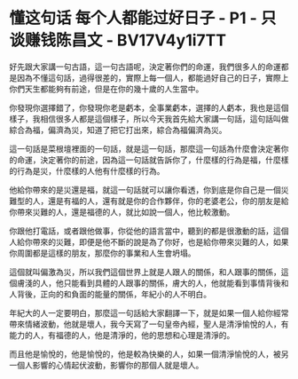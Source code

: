# 懂这句话 每个人都能过好日子 - P1 - 只谈赚钱陈昌文 - BV17V4y1i7TT

好先跟大家講一句古語，這一句古語呢，決定著你們的命運，我們很多人的命運都是因為不懂這句話，過得很差的，實際上每一個人，都能過好自己的日子，實際上你們天生都能夠有前途，但是在你的幾十歲的人生當中。

你發現你選擇錯了，你發現你老是虧本，全事業虧本，選擇的人虧本，我也是這個樣子，我相信很多人都是這個樣子，所以今天我首先給大家講一句話，這句話叫做綜合為福，偏濟為災，知道了把它打出來，綜合為福偏濟為災。

這一句話是菜根壇裡面的一句話，就是這一句話，那麼這一句話為什麼會決定著你的命運，決定著你的前途，因為這一句話就告訴你了，什麼樣的行為是福，什麼樣的行為是災，什麼樣的人他有什麼樣的行為。

他給你帶來的是災還是福，就這一句話就可以讓你看透，你到底是你自己是一個災難型的人，還是有福的人，還有就是你的合作夥伴，你的老婆老公，你的朋友是給你帶來災難的人，還是福德的人，就比如說一個人，他比較激動。

你跟他打電話，或者跟他做事，你從他的語言當中，聽到的都是很激動的話，這個人給你帶來的災難，即便是他不斷的說是為了你好，也是給你帶來災難的人，如果你周圍都是這樣的朋友，那麼你的事業和人生會坍塌。

這個就叫偏激為災，所以我們這個世界上就是人跟人的關係，和人跟事的關係，這個膚淺的人，他只能看到具體的人跟事的關係，膚大的人，他就能看到事情背後和人背後，正向的和負面的能量的關係，年紀小的人不明白。

年紀大的人一定要明白，那麼這一句話給大家翻譯一下，就是如果一個人給你經常帶來情緒波動，他就是壞人，我今天寫了一句皇帝內經，聖人是清淨愉悅的人，有能力的人，有福德的人，他是清淨的，他的思想和心理是清淨的。

而且他是愉悅的，他是愉悅的，他是較為快樂的人，如果一個清淨愉悅的人，被另一個人影響的心情起伏波動，影響你的那個人就是壞人。

